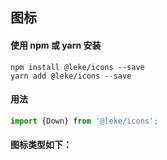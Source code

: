 ## 图标
#### 使用 npm 或 yarn 安装
```
npm install @leke/icons --save
yarn add @leke/icons --save
```

#### 用法
```js
import {Down} from '@leke/icons';
```

#### 图标类型如下：